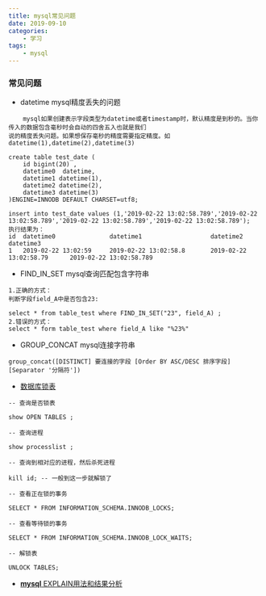 ```yaml
---
title: mysql常见问题
date: 2019-09-10
categories:
    - 学习
tags:
    - mysql
---
```


### 常见问题
* datetime mysql精度丢失的问题
```text
    mysql如果创建表示字段类型为datetime或者timestamp时，默认精度是到秒的。当你传入的数据包含毫秒时会自动的四舍五入也就是我们
说的精度丢失问题。如果想保存毫秒的精度需要指定精度。如datetime(1),datetime(2),datetime(3)

create table test_date (
    id bigint(20) ,
    datetime0  datetime,
    datetime1 datetime(1),
    datetime2 datetime(2),
    datetime3 datetime(3)
)ENGINE=INNODB DEFAULT CHARSET=utf8;

insert into test_date values (1,'2019-02-22 13:02:58.789','2019-02-22 13:02:58.789','2019-02-22 13:02:58.789','2019-02-22 13:02:58.789');
执行结果为：
id  datetime0               datetime1                   datetime2                   datetime3
1   2019-02-22 13:02:59     2019-02-22 13:02:58.8       2019-02-22 13:02:58.79      2019-02-22 13:02:58.789
```

<!-- more -->

* FIND_IN_SET mysql查询匹配包含字符串 
```
1.正确的方式：
判断字段field_A中是否包含23:

select * from table_test where FIND_IN_SET("23", field_A) ;
2.错误的方式：
select * form table_test where field_A like "%23%"
```
* GROUP_CONCAT mysql连接字符串
```
group_concat([DISTINCT] 要连接的字段 [Order BY ASC/DESC 排序字段] [Separator '分隔符'])
```

* [数据库锁表](https://www.jianshu.com/p/aa99df051c8f)
```
-- 查询是否锁表

show OPEN TABLES ;

-- 查询进程

show processlist ;

-- 查询到相对应的进程，然后杀死进程

kill id; -- 一般到这一步就解锁了

-- 查看正在锁的事务

SELECT * FROM INFORMATION_SCHEMA.INNODB_LOCKS;

-- 查看等待锁的事务

SELECT * FROM INFORMATION_SCHEMA.INNODB_LOCK_WAITS;

-- 解锁表

UNLOCK TABLES;
```

* [**mysql** EXPLAIN用法和结果分析](https://blog.csdn.net/why15732625998/article/details/80388236)